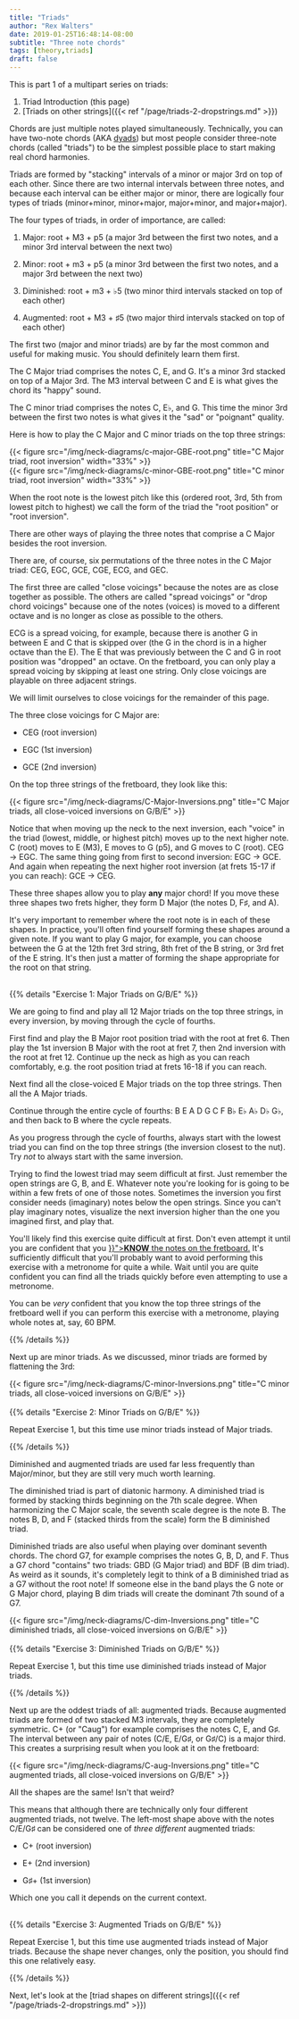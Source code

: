 ```yaml
---
title: "Triads"
author: "Rex Walters"
date: 2019-01-25T16:48:14-08:00
subtitle: "Three note chords"
tags: [theory,triads]
draft: false
---
```


This is part 1 of a multipart series on triads:

1. Triad Introduction (this page)
2. [Triads on other strings]({{< ref "/page/triads-2-dropstrings.md" >}})

Chords are just multiple notes played simultaneously. Technically, you can have two-note chords (AKA [dyads](https://en.wikipedia.org/wiki/Dyad_(music))) but most people consider three-note chords (called "triads") to be the simplest possible place to start making real chord harmonies.

Triads are formed by "stacking" intervals of a minor or major 3rd on top of each other. Since there are two internal intervals between three notes, and because each interval can be either major or minor, there are logically four types of triads (minor+minor, minor+major, major+minor, and major+major).

The four types of triads, in order of importance, are called:

1. Major: root + M3 + p5 (a major 3rd between the first two notes, and a minor 3rd interval between the next two)

2. Minor: root + m3 + p5 (a minor 3rd between the first two notes, and a major 3rd between the next two)

3. Diminished: root + m3 + &flat;5 (two minor third intervals stacked on top of each other)

4. Augmented: root + M3 + &sharp;5 (two major third intervals stacked on top of each other)

The first two (major and minor triads) are by far the most common and useful for making music. You should definitely learn them first.

The C Major triad comprises the notes C, E, and G. It's a minor 3rd stacked on top of a Major 3rd. The M3 interval between C and E is what gives the chord its "happy" sound.

The C minor triad comprises the notes C, E&flat;, and G. This time the minor 3rd between the first two notes is what gives it the "sad" or "poignant" quality.

Here is how to play the C Major and C minor triads on the top three strings:

<div class="text-center">
{{< figure src="/img/neck-diagrams/c-major-GBE-root.png" title="C Major triad, root inversion" width="33%" >}}
</div>

<div class="text-center">
{{< figure src="/img/neck-diagrams/c-minor-GBE-root.png" title="C minor triad, root inversion" width="33%" >}}
</div>

When the root note is the lowest pitch like this (ordered root, 3rd, 5th from lowest pitch to highest) we call the form of the triad the "root position" or "root inversion".

There are other ways of playing the three notes that comprise a C Major besides the root inversion.

There are, of course, six permutations of the three notes in the C Major triad: CEG, EGC, GCE, CGE, ECG, and GEC.

The first three are called "close voicings" because the notes are as close together as possible. The others are called "spread voicings" or "drop chord voicings" because one of the notes (voices) is moved to a different octave and is no longer as close as possible to the others.

ECG is a spread voicing, for example, because there is another G in between E and C that is skipped over (the G in the chord is in a higher octave than the E). The E that was previously between the C and G in root position was "dropped" an octave. On the fretboard, you can only play a spread voicing by skipping at least one string. Only close voicings are playable on three adjacent strings.

We will limit ourselves to close voicings for the remainder of this page.

The three close voicings for C Major are:

* CEG (root inversion)

* EGC (1st inversion)

* GCE (2nd inversion)

On the top three strings of the fretboard, they look like this:

<div class="text-center">
{{< figure src="/img/neck-diagrams/C-Major-Inversions.png" title="C Major triads, all close-voiced inversions on G/B/E" >}}
</div>

Notice that when moving up the neck to the next inversion, each "voice" in the triad (lowest, middle, or highest pitch) moves up to the next higher note. C (root) moves to E (M3), E moves to G (p5), and G moves to C (root). CEG &rarr; EGC. The same thing going from first to second inversion: EGC &rarr; GCE. And again when repeating the next higher root inversion (at frets 15-17 if you can reach): GCE &rarr; CEG.

These three shapes allow you to play **any** major chord! If you move these three shapes two frets higher, they form D Major (the notes D, F&sharp;, and A).

It's very important to remember where the root note is in each of these shapes. In practice, you'll often find yourself forming these shapes around a given note. If you want to play G major, for example, you can choose between the G at the 12th fret 3rd string, 8th fret of the B string, or 3rd fret of the E string. It's then just a matter of forming the shape appropriate for the root on that string.

<br/>
{{% details "Exercise 1: Major Triads on G/B/E" %}}
<div class="bg-info">
<p>
  We are going to find and play all 12 Major triads on the top three strings, in every inversion, by moving through the cycle of fourths.
</p>
<p>
  First find and play the B Major root position triad with the root at fret 6. Then play the 1st inversion B Major with the root at fret 7, then 2nd inversion with the root at fret 12. Continue up the neck as high as you can reach comfortably, e.g. the root position triad at frets 16-18 if you can reach.
</p>
<p>
  Next find all the close-voiced E Major triads on the top three strings. Then all the A Major triads.
</p>
<p>
  Continue through the entire cycle of fourths: B E A D G C F B&flat; E&flat; A&flat; D&flat; G&flat;, and then back to B where the cycle repeats.
</p>
<p>
  As you progress through the cycle of fourths, always start with the lowest triad you can find on the top three strings (the inversion closest to the nut). Try <em>not</em> to always start with the same inversion.
</p>
<p>
  Trying to find the lowest triad may seem difficult at first. Just remember the open strings are G, B, and E. Whatever note you're looking for is going to be within a few frets of one of those notes. Sometimes the inversion you first consider needs (imaginary) notes below the open strings. Since you can't play imaginary notes, visualize the next inversion higher than the one you imagined first, and play that.
</p>
<p>
  You'll likely find this exercise quite difficult at first. Don't even attempt it until you are confident that you <a href="{{< ref "/page/1-just-12-notes.md" >}}"><strong>KNOW</strong> the notes on the fretboard.</a> It's sufficiently difficult that you'll probably want to avoid performing this exercise with a metronome for quite a while. Wait until you are quite confident you can find all the triads quickly before even attempting to use a metronome.
</p>
<p>
  You can be <em>very</em> confident that you know the top three strings of the fretboard well if you can perform this exercise with a metronome, playing whole notes at, say, 60 BPM.
</div>
{{% /details %}}

Next up are minor triads. As we discussed, minor triads are formed by flattening the 3rd:

<div class="text-center">
{{< figure src="/img/neck-diagrams/C-minor-Inversions.png" title="C minor triads, all close-voiced inversions on G/B/E" >}}
</div>

<br/>
{{% details "Exercise 2: Minor Triads on G/B/E" %}}
<div class="bg-info">
<p>
  Repeat Exercise 1, but this time use minor triads instead of Major triads.
</p>
{{% /details %}}

Diminished and augmented triads are used far less frequently than Major/minor, but they are still very much worth learning.

The diminished triad is part of diatonic harmony. A diminished triad is formed by stacking thirds beginning on the 7th scale degree. When harmonizing the C Major scale, the seventh scale degree is the note B. The notes B, D, and F (stacked thirds from the scale) form the B diminished triad.

Diminished triads are also useful when playing over dominant seventh chords.  The chord G7, for example comprises the notes G, B, D, and F. Thus a G7 chord "contains" two triads: GBD (G Major triad) and BDF (B dim triad). As weird as it sounds, it's completely legit to think of a B diminished triad as a G7 without the root note! If someone else in the band plays the G note or G Major chord, playing B dim triads will create the dominant 7th sound of a G7.

<div class="text-center">
{{< figure src="/img/neck-diagrams/C-dim-Inversions.png" title="C diminished triads, all close-voiced inversions on G/B/E" >}}
</div>

<br/>
{{% details "Exercise 3: Diminished Triads on G/B/E" %}}
<div class="bg-info">
<p>
  Repeat Exercise 1, but this time use diminished triads instead of Major triads.
</p>
{{% /details %}}

Next up are the oddest triads of all: augmented triads. Because augmented triads are formed of two stacked M3 intervals, they are completely symmetric. C+ (or "Caug") for example comprises the notes C, E, and G&sharp;. The interval between any pair of notes (C/E, E/G&sharp;, or G&sharp;/C) is a major third. This creates a surprising result when you look at it on the fretboard:

<div class="text-center">
{{< figure src="/img/neck-diagrams/C-aug-Inversions.png" title="C augmented triads, all close-voiced inversions on G/B/E" >}}
</div>

All the shapes are the same! Isn't that weird?

This means that although there are technically only four different augmented triads, not twelve. The left-most shape above with the notes C/E/G&sharp; can be considered one of *three different* augmented triads:

* C+ (root inversion)

* E+ (2nd inversion)

* G&sharp;+ (1st inversion)

Which one you call it depends on the current context.

<br/>
{{% details "Exercise 3: Augmented Triads on G/B/E" %}}
<div class="bg-info">
<p>
  Repeat Exercise 1, but this time use augmented triads instead of Major triads. Because the shape never changes, only the position, you should find this one relatively easy.
</p>
{{% /details %}}

Next, let's look at the [triad shapes on different strings]({{< ref "/page/triads-2-dropstrings.md" >}})
